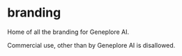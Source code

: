 # branding
Home of all the branding for Geneplore AI.

Commercial use, other than by Geneplore AI is disallowed.
